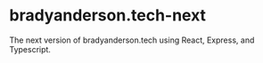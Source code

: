 # bradyanderson.tech-next

The next version of bradyanderson.tech using React, Express, and Typescript.
